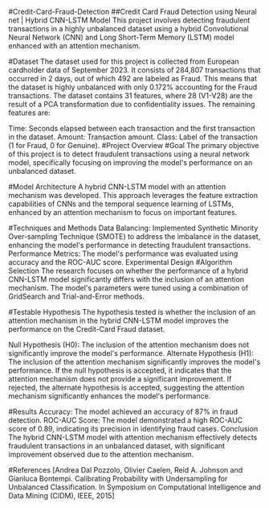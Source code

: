 #Credit-Card-Fraud-Detection
##Credit Card Fraud Detection using Neural net | Hybrid CNN-LSTM Model
This project involves detecting fraudulent transactions in a highly unbalanced dataset using a hybrid Convolutional Neural Network (CNN) and Long Short-Term Memory (LSTM) model enhanced with an attention mechanism.

#Dataset
The dataset used for this project is collected from European cardholder data of September 2023. It consists of 284,807 transactions that occurred in 2 days, out of which 492 are labeled as Fraud. This means that the dataset is highly unbalanced with only 0.172% accounting for the Fraud transactions. The dataset contains 31 features, where 28 (V1-V28) are the result of a PCA transformation due to confidentiality issues. The remaining features are:

Time: Seconds elapsed between each transaction and the first transaction in the dataset.
Amount: Transaction amount.
Class: Label of the transaction (1 for Fraud, 0 for Genuine).
#Project Overview
#Goal
The primary objective of this project is to detect fraudulent transactions using a neural network model, specifically focusing on improving the model's performance on an unbalanced dataset.

#Model Architecture
A hybrid CNN-LSTM model with an attention mechanism was developed. This approach leverages the feature extraction capabilities of CNNs and the temporal sequence learning of LSTMs, enhanced by an attention mechanism to focus on important features.

#Techniques and Methods
Data Balancing: Implemented Synthetic Minority Over-sampling Technique (SMOTE) to address the imbalance in the dataset, enhancing the model's performance in detecting fraudulent transactions.
Performance Metrics: The model's performance was evaluated using accuracy and the ROC-AUC score.
Experimental Design
#Algorithm Selection
The research focuses on whether the performance of a hybrid CNN-LSTM model significantly differs with the inclusion of an attention mechanism. The model's parameters were tuned using a combination of GridSearch and Trial-and-Error methods.

#Testable Hypothesis
The hypothesis tested is whether the inclusion of an attention mechanism in the hybrid CNN-LSTM model improves the performance on the Credit-Card Fraud dataset.

Null Hypothesis (H0): The inclusion of the attention mechanism does not significantly improve the model's performance.
Alternate Hypothesis (H1): The inclusion of the attention mechanism significantly improves the model's performance.
If the null hypothesis is accepted, it indicates that the attention mechanism does not provide a significant improvement. If rejected, the alternate hypothesis is accepted, suggesting the attention mechanism significantly enhances the model's performance.

#Results
Accuracy: The model achieved an accuracy of 87% in fraud detection.
ROC-AUC Score: The model demonstrated a high ROC-AUC score of 0.89, indicating its precision in identifying fraud cases.
Conclusion
The hybrid CNN-LSTM model with attention mechanism effectively detects fraudulent transactions in an unbalanced dataset, with significant improvement observed due to the attention mechanism.

#References
[Andrea Dal Pozzolo, Olivier Caelen, Reid A. Johnson and Gianluca Bontempi. Calibrating Probability with Undersampling for Unbalanced Classification. In Symposium on Computational Intelligence and Data Mining (CIDM), IEEE, 2015]
